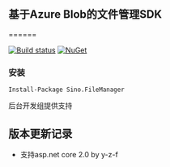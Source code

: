 ## 基于Azure Blob的文件管理SDK
======

[![Build status](https://ci.appveyor.com/api/projects/status/fu71vlj9n9bixadg/branch/dev?svg=true)](https://ci.appveyor.com/project/vip56/sino-filemanager)
[![NuGet](https://img.shields.io/nuget/v/Nuget.Core.svg?style=plastic)](https://www.nuget.org/packages/Sino.FileManager)

### 安装
```
Install-Package Sino.FileManager
```
后台开发组提供支持


## 版本更新记录
* 支持asp.net core 2.0 by y-z-f